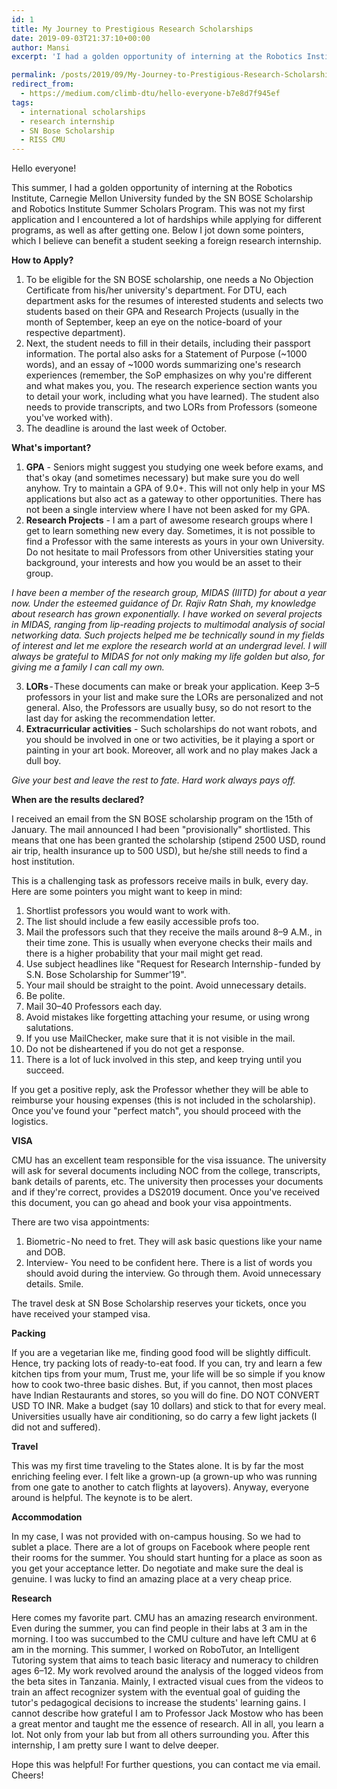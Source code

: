 ```yaml
---
id: 1
title: My Journey to Prestigious Research Scholarships
date: 2019-09-03T21:37:10+00:00
author: Mansi
excerpt: 'I had a golden opportunity of interning at the Robotics Institute, Carnegie Mellon University funded by the SN BOSE Scholarship and Robotics Institute Summer Scholars Program. This was not my first application and I encountered a lot of hardships while applying for different programs, as well as after getting one. Below I jot down some pointers, which I believe can benefit a student seeking a foreign research internship.'

permalink: /posts/2019/09/My-Journey-to-Prestigious-Research-Scholarships// 
redirect_from:
  - https://medium.com/climb-dtu/hello-everyone-b7e8d7f945ef
tags:
  - international scholarships
  - research internship
  - SN Bose Scholarship
  - RISS CMU
---
```


Hello everyone!

This summer, I had a golden opportunity of interning at the Robotics Institute, Carnegie Mellon University funded by the SN BOSE Scholarship and Robotics Institute Summer Scholars Program. This was not my first application and I encountered a lot of hardships while applying for different programs, as well as after getting one. Below I jot down some pointers, which I believe can benefit a student seeking a foreign research internship.

<b>How to Apply? </b>
 
1. To be eligible for the SN BOSE scholarship, one needs a No Objection Certificate from his/her university's department. For DTU, each department asks for the resumes of interested students and selects two students based on their GPA and Research Projects (usually in the month of September, keep an eye on the notice-board of your respective department).
2. Next, the student needs to fill in their details, including their passport information. The portal also asks for a Statement of Purpose (~1000 words), and an essay of ~1000 words summarizing one's research experiences (remember, the SoP emphasizes on why you're different and what makes you, you. The research experience section wants you to detail your work, including what you have learned). The student also needs to provide transcripts, and two LORs from Professors (someone you've worked with).
3. The deadline is around the last week of October.

<b>What's important? </b>
1. <b>GPA</b> - Seniors might suggest you studying one week before exams, and that's okay (and sometimes necessary) but make sure you do well anyhow. Try to maintain a GPA of 9.0+. This will not only help in your MS applications but also act as a gateway to other opportunities. There has not been a single interview where I have not been asked for my GPA.
2. <b>Research Projects</b> - I am a part of awesome research groups where I get to learn something new every day. Sometimes, it is not possible to find a Professor with the same interests as yours in your own University. Do not hesitate to mail Professors from other Universities stating your background, your interests and how you would be an asset to their group.

<i>I have been a member of the research group, MIDAS (IIITD) for about a year now. Under the esteemed guidance of Dr. Rajiv Ratn Shah, my knowledge about research has grown exponentially. I have worked on several projects in MIDAS, ranging from lip-reading projects to multimodal analysis of social networking data. Such projects helped me be technically sound in my fields of interest and let me explore the research world at an undergrad level. I will always be grateful to MIDAS for not only making my life golden but also, for giving me a family I can call my own. </i>
  
3. <b>LORs</b> - These documents can make or break your application. Keep 3–5 professors in your list and make sure the LORs are personalized and not general. Also, the Professors are usually busy, so do not resort to the last day for asking the recommendation letter.
4. <b>Extracurricular activities</b> - Such scholarships do not want robots, and you should be involved in one or two activities, be it playing a sport or painting in your art book. Moreover, all work and no play makes Jack a dull boy.


<i>Give your best and leave the rest to fate. Hard work always pays off. </i>

<b>When are the results declared? </b>

I received an email from the SN BOSE scholarship program on the 15th of January. The mail announced I had been "provisionally" shortlisted. This means that one has been granted the scholarship (stipend 2500 USD, round air trip, health insurance up to 500 USD), but he/she still needs to find a host institution. 

This is a challenging task as professors receive mails in bulk, every day.
Here are some pointers you might want to keep in mind:
1. Shortlist professors you would want to work with.
2. The list should include a few easily accessible profs too.
3. Mail the professors such that they receive the mails around 8–9 A.M., in their time zone. This is usually when everyone checks their mails and there is a higher probability that your mail might get read.
4. Use subject headlines like "Request for Research Internship - funded by S.N. Bose Scholarship for Summer'19".
5. Your mail should be straight to the point. Avoid unnecessary details.
6. Be polite.
7. Mail 30–40 Professors each day.
8. Avoid mistakes like forgetting attaching your resume, or using wrong salutations.
9. If you use MailChecker, make sure that it is not visible in the mail.
10. Do not be disheartened if you do not get a response.
11. There is a lot of luck involved in this step, and keep trying until you succeed.

If you get a positive reply, ask the Professor whether they will be able to reimburse your housing expenses (this is not included in the scholarship). Once you've found your "perfect match", you should proceed with the logistics.

<b>VISA</b>

CMU has an excellent team responsible for the visa issuance. The university will ask for several documents including NOC from the college, transcripts, bank details of parents, etc. The university then processes your documents and if they're correct, provides a DS2019 document. Once you've received this document, you can go ahead and book your visa appointments.

There are two visa appointments:
1. Biometric - No need to fret. They will ask basic questions like your name and DOB.
2. Interview- You need to be confident here. There is a list of words you should avoid during the interview. Go through them. Avoid unnecessary details. Smile.

The travel desk at SN Bose Scholarship reserves your tickets, once you have received your stamped visa.

<b>Packing</b>

If you are a vegetarian like me, finding good food will be slightly difficult. Hence, try packing lots of ready-to-eat food. If you can, try and learn a few kitchen tips from your mum, Trust me, your life will be so simple if you know how to cook two-three basic dishes. But, if you cannot, then most places have Indian Restaurants and stores, so you will do fine. DO NOT CONVERT USD TO INR. Make a budget (say 10 dollars) and stick to that for every meal. Universities usually have air conditioning, so do carry a few light jackets (I did not and suffered).

<b>Travel</b>

This was my first time traveling to the States alone. It is by far the most enriching feeling ever. I felt like a grown-up (a grown-up who was running from one gate to another to catch flights at layovers). Anyway, everyone around is helpful. The keynote is to be alert.

<b>Accommodation</b>

In my case, I was not provided with on-campus housing. So we had to sublet a place. There are a lot of groups on Facebook where people rent their rooms for the summer. You should start hunting for a place as soon as you get your acceptance letter. Do negotiate and make sure the deal is genuine. I was lucky to find an amazing place at a very cheap price.

<b>Research</b>

Here comes my favorite part.
CMU has an amazing research environment. Even during the summer, you can find people in their labs at 3 am in the morning. I too was succumbed to the CMU culture and have left CMU at 6 am in the morning. This summer, I worked on RoboTutor, an Intelligent Tutoring system that aims to teach basic literacy and numeracy to children ages 6–12. My work revolved around the analysis of the logged videos from the beta sites in Tanzania. Mainly, I extracted visual cues from the videos to train an affect recognizer system with the eventual goal of guiding the tutor's pedagogical decisions to increase the students' learning gains. I cannot describe how grateful I am to Professor Jack Mostow who has been a great mentor and taught me the essence of research. All in all, you learn a lot. Not only from your lab but from all others surrounding you.
After this internship, I am pretty sure I want to delve deeper.


Hope this was helpful!
For further questions, you can contact me via email. Cheers!
